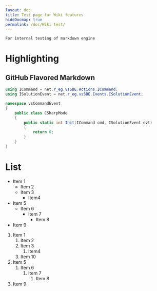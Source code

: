 ```yaml
---
layout: doc
title: Test page for Wiki features
hideDocmap: true
permalink: /doc/Wiki test/
---
```


`For internal testing of markdown engine`

# Highlighting

## GitHub Flavored Markdown

```csharp
using ICommand = net.r_eg.vsSBE.Actions.ICommand;
using ISolutionEvent = net.r_eg.vsSBE.Events.ISolutionEvent;

namespace vsCommandEvent
{
    public class CSharpMode
    {
        public static int Init(ICommand cmd, ISolutionEvent evt)
        {
            return 0;
        }
    }
}
```


# List

* Item 1
    * Item 2
    * Item 3
        * Item4
* Item 5
    * Item 6
        * Item 7
            * Item 8
* Item 9

1. Item 1
    1. Item 2
    1. Item 3
        1. Item4
    1. Item 10
1. Item 5
    1. Item 6
        1. Item 7
            1. Item 8
1. Item 9